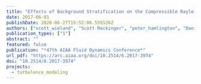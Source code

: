 ```yaml
---
title: "Effects of Background Stratification on the Compressible Rayleigh Taylor Instability"
date: 2017-06-01
publishDate: 2020-06-27T15:52:06.559126Z
authors: ["scott_wieland", "Scott Reckinger", "peter_hamlington", "Daniel Livescu"]
publication_types: ["1"]
abstract: ""
featured: false
publication: "*47th AIAA Fluid Dynamics Conference*"
url_pdf: "https://arc.aiaa.org/doi/10.2514/6.2017-3974"
doi: "10.2514/6.2017-3974"
projects:
  - turbulence_modeling
---
```


